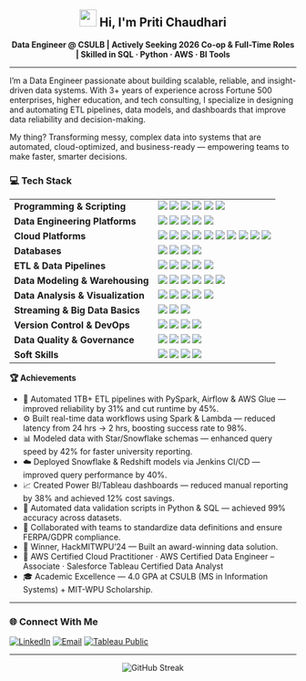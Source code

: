 <h2 align="center"> <img src="https://media.giphy.com/media/hvRJCLFzcasrR4ia7z/giphy.gif" width="30px"> Hi, I'm Priti Chaudhari</h2>

<p align="center">
  <b>Data Engineer @ CSULB  | Actively Seeking 2026 Co-op & Full-Time Roles | Skilled in SQL · Python · AWS · BI Tools </b>
</p>

<hr>

I’m a Data Engineer passionate about building scalable, reliable, and insight-driven data systems.
With 3+ years of experience across Fortune 500 enterprises, higher education, and tech consulting, I specialize in designing and automating ETL pipelines, data models, and dashboards that improve data reliability and decision-making.

My thing? Transforming messy, complex data into systems that are automated, cloud-optimized, and business-ready — empowering teams to make faster, smarter decisions.

### 💻 Tech Stack

<table>
  <tr>
    <td><b>Programming & Scripting</b></td>
    <td>
      <img src="https://img.shields.io/badge/Python-3776AB?logo=python&logoColor=white" />
      <img src="https://img.shields.io/badge/PySpark-E25A1C?logo=apache-spark&logoColor=white" />
      <img src="https://img.shields.io/badge/pandas-150458?logo=pandas&logoColor=white" />
      <img src="https://img.shields.io/badge/NumPy-013243?logo=numpy&logoColor=white" />
      <img src="https://img.shields.io/badge/SQL-336791?logo=postgresql&logoColor=white" />
      <img src="https://img.shields.io/badge/Bash-121011?logo=gnu-bash&logoColor=white" />
    </td>
  </tr>
  <tr>
    <td><b>Data Engineering Platforms</b></td>
    <td>
      <img src="https://img.shields.io/badge/Apache%20Spark-E25A1C?logo=apache-spark&logoColor=white" />
      <img src="https://img.shields.io/badge/Apache%20Airflow-017CEE?logo=apache-airflow&logoColor=white" />
      <img src="https://img.shields.io/badge/Apache%20Kafka-231F20?logo=apache-kafka&logoColor=white" />
      <img src="https://img.shields.io/badge/Hadoop-FFB300?logo=apache&logoColor=white" />
      <img src="https://img.shields.io/badge/Hive-FDEE21?logo=apache&logoColor=black" />
    </td>
  </tr>
  <tr>
    <td><b>Cloud Platforms</b></td>
    <td>
      <img src="https://img.shields.io/badge/AWS-FF9900?logo=amazon-aws&logoColor=white" />
      <img src="https://img.shields.io/badge/S3-569A31?logo=amazon-s3&logoColor=white" />
      <img src="https://img.shields.io/badge/Redshift-8C4FFF?logo=amazon-redshift&logoColor=white" />
      <img src="https://img.shields.io/badge/Glue-232F3E?logo=amazon-aws&logoColor=white" />
      <img src="https://img.shields.io/badge/Lambda-FF9900?logo=aws-lambda&logoColor=white" />
      <img src="https://img.shields.io/badge/EMR-D94F00?logo=amazon-aws&logoColor=white" />
      <img src="https://img.shields.io/badge/Azure%20Data%20Factory-0078D4?logo=microsoft-azure&logoColor=white" />
      <img src="https://img.shields.io/badge/Synapse%20Analytics-0078D4?logo=microsoft-azure&logoColor=white" />
      <img src="https://img.shields.io/badge/GCP%20BigQuery-4285F4?logo=google-cloud&logoColor=white" />
      <img src="https://img.shields.io/badge/Dataflow-4285F4?logo=google-cloud&logoColor=white" />
    </td>
  </tr>
  <tr>
    <td><b>Databases</b></td>
    <td>
      <img src="https://img.shields.io/badge/MySQL-4479A1?logo=mysql&logoColor=white" />
      <img src="https://img.shields.io/badge/PostgreSQL-336791?logo=postgresql&logoColor=white" />
      <img src="https://img.shields.io/badge/SQL%20Server-CC2927?logo=microsoft-sql-server&logoColor=white" />
      <img src="https://img.shields.io/badge/MongoDB-47A248?logo=mongodb&logoColor=white" />
    </td>
  </tr>
  <tr>
    <td><b>ETL & Data Pipelines</b></td>
    <td>
      <img src="https://img.shields.io/badge/ETL%2FELT%20Pipelines-6A1B9A?logo=dataiku&logoColor=white" />
      <img src="https://img.shields.io/badge/API%20Integration-009688?logo=swagger&logoColor=white" />
      <img src="https://img.shields.io/badge/Data%20Ingestion-4CAF50?logo=data&logoColor=white" />
      <img src="https://img.shields.io/badge/Batch%20Processing-673AB7?logo=apache-spark&logoColor=white" />
      <img src="https://img.shields.io/badge/Real--Time%20Processing-795548?logo=apache-kafka&logoColor=white" />
    </td>
  </tr>
  <tr>
    <td><b>Data Modeling & Warehousing</b></td>
    <td>
      <img src="https://img.shields.io/badge/Star%20Schema-1565C0?logo=database&logoColor=white" />
      <img src="https://img.shields.io/badge/Snowflake%20Schema-00A1E0?logo=snowflake&logoColor=white" />
      <img src="https://img.shields.io/badge/Dimensional%20Modeling-0288D1?logo=database&logoColor=white" />
      <img src="https://img.shields.io/badge/Redshift-8C4FFF?logo=amazon-redshift&logoColor=white" />
      <img src="https://img.shields.io/badge/Snowflake-00A1E0?logo=snowflake&logoColor=white" />
      <img src="https://img.shields.io/badge/BigQuery-4285F4?logo=google-cloud&logoColor=white" />
    </td>
  </tr>
  <tr>
    <td><b>Data Analysis & Visualization</b></td>
    <td>
      <img src="https://img.shields.io/badge/SQL-336791?logo=postgresql&logoColor=white" />
      <img src="https://img.shields.io/badge/Python-3776AB?logo=python&logoColor=white" />
      <img src="https://img.shields.io/badge/Excel-217346?logo=microsoft-excel&logoColor=white" />
      <img src="https://img.shields.io/badge/Power%20BI-F2C811?logo=power-bi&logoColor=black" />
      <img src="https://img.shields.io/badge/Tableau-E97627?logo=tableau&logoColor=white" />
    </td>
  </tr>
  <tr>
    <td><b>Streaming & Big Data Basics</b></td>
    <td>
      <img src="https://img.shields.io/badge/Kafka-231F20?logo=apache-kafka&logoColor=white" />
      <img src="https://img.shields.io/badge/Spark%20Streaming-E25A1C?logo=apache-spark&logoColor=white" />
      <img src="https://img.shields.io/badge/Kinesis-FF9900?logo=amazon-aws&logoColor=white" />
    </td>
  </tr>
  <tr>
    <td><b>Version Control & DevOps</b></td>
    <td>
      <img src="https://img.shields.io/badge/Git-F05032?logo=git&logoColor=white" />
      <img src="https://img.shields.io/badge/CI%2FCD-4285F4?logo=github-actions&logoColor=white" />
      <img src="https://img.shields.io/badge/Docker-2496ED?logo=docker&logoColor=white" />
      <img src="https://img.shields.io/badge/Jenkins-D24939?logo=jenkins&logoColor=white" />
    </td>
  </tr>
  <tr>
    <td><b>Data Quality & Governance</b></td>
    <td>
      <img src="https://img.shields.io/badge/Data%20Validation-0288D1?logo=checkmarx&logoColor=white" />
      <img src="https://img.shields.io/badge/Data%20Cleansing-7CB342?logo=datadog&logoColor=white" />
      <img src="https://img.shields.io/badge/Data%20Profiling-512DA8?logo=insomnia&logoColor=white" />
      <img src="https://img.shields.io/badge/HIPAA%2FGDPR%20Compliance-455A64?logo=security&logoColor=white" />
    </td>
  </tr>
  <tr>
    <td><b>Soft Skills</b></td>
    <td>
      <img src="https://img.shields.io/badge/Problem--Solving-00BCD4?logo=codeforces&logoColor=white" />
      <img src="https://img.shields.io/badge/Collaboration-4CAF50?logo=teams&logoColor=white" />
      <img src="https://img.shields.io/badge/Communication-2196F3?logo=slack&logoColor=white" />
      <img src="https://img.shields.io/badge/Agile%2FScrum-FC8019?logo=jira&logoColor=white" />
    </td>
  </tr>
</table>


**🏆 Achievements**

 - 🚀 Automated 1TB+ ETL pipelines with PySpark, Airflow & AWS Glue — improved reliability by 31% and cut runtime by 45%.
 - ⚙️ Built real-time data workflows using Spark & Lambda — reduced latency from 24 hrs → 2 hrs, boosting success rate to 98%.
 - 📊 Modeled data with Star/Snowflake schemas — enhanced query speed by 42% for faster university reporting.
 - ☁️ Deployed Snowflake & Redshift models via Jenkins CI/CD — improved query performance by 40%.
 - 📈 Created Power BI/Tableau dashboards — reduced manual reporting by 38% and achieved 12% cost savings.
 - 🧩 Automated data validation scripts in Python & SQL — achieved 99% accuracy across datasets.
 - 🤝 Collaborated with teams to standardize data definitions and ensure FERPA/GDPR compliance.
 - 🏅 Winner, HackMITWPU’24 — Built an award-winning data solution.
 - 📜 AWS Certified Cloud Practitioner · AWS Certified Data Engineer – Associate · Salesforce Tableau Certified Data Analyst
 - 🎓 Academic Excellence — 4.0 GPA at CSULB (MS in Information Systems) + MIT-WPU Scholarship.

<hr>

### 🌐 Connect With Me    

[![LinkedIn](https://img.shields.io/badge/LinkedIn-0A66C2?logo=linkedin&logoColor=white)](https://www.linkedin.com/in/pritichaudhari/)
[![Email](https://img.shields.io/badge/Email-D14836?logo=gmail&logoColor=white)](mailto:pritichaudhari843@gmail.com)
[![Tableau Public](https://img.shields.io/badge/Tableau%20Public-E97627?logo=tableau&logoColor=white)](https://public.tableau.com/app/profile/priti.chaudhari/vizzes)

<hr>

<p align="center">
  <img src="https://streak-stats.demolab.com/?user=pritichaudhariii" alt="GitHub Streak" />
</p>





<!--
**pritichaudhariii/pritichaudhariii** is a ✨ _special_ ✨ repository because its `README.md` (this file) appears on your GitHub profile.

Here are some ideas to get you started:

- 🔭 I’m currently working on ...
- 🌱 I’m currently learning ...
- 👯 I’m looking to collaborate on ...
- 🤔 I’m looking for help with ...
- 💬 Ask me about ...
- 📫 How to reach me: ...
- 😄 Pronouns: ...
- ⚡ Fun fact: ...
-->
